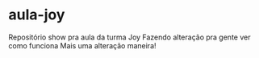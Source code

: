 # aula-joy
Repositório show pra aula da turma Joy
Fazendo alteração pra gente ver como funciona
Mais uma alteração maneira!